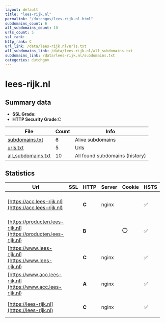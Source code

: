 ```yaml
---
layout: default
title: "lees-rijk.nl"
permalink: "/dutchgov/lees-rijk.nl.html"
subdomains_count: 6
all_subdomains_count: 10
urls_count: 5
ssl_rank: 
http_rank: C
url_link: /data/lees-rijk.nl/urls.txt
all_subdomains_link: /data/lees-rijk.nl/all_subdomains.txt
subdomains_link: /data/lees-rijk.nl/subdomains.txt
categories: dutchgov
---
```



# lees-rijk.nl
## Summary data


 - **SSL Grade**:
 - **HTTP Security Grade**:C


| File       | Count | Info |
|------------|-------|------|
|[subdomains.txt](/data/lees-rijk.nl/subdomains.txt)|6|Alive subdomains|
|[urls.txt](/data/lees-rijk.nl/urls.txt)|5|Urls|
|[all_subdomains.txt](/data/lees-rijk.nl/all_subdomains.txt)|10|All found subdomains (history)|


## Statistics


| Url | SSL | HTTP | Server | Cookie | HSTS | CORS | CTO | CSP | XFO | XXP | RP |FP| Tech |Title |
|--------|-------|-------|------|------|------|------|------|------|------|------|------|------|------|------|
|[https://acc.lees-rijk.nl](https://acc.lees-rijk.nl)| | **C**|nginx| |:white_check_mark: | | | | | | :white_check_mark: | |Drupal HSTS Nginx PHP||
|[https://producten.lees-rijk.nl](https://producten.lees-rijk.nl)| | **B**||:o: |:white_check_mark: | | | | :white_check_mark: | :white_check_mark: | :white_check_mark: | |HSTS||
|[https://www.lees-rijk.nl](https://www.lees-rijk.nl)| | **C**|nginx| |:white_check_mark: | | | | | | :white_check_mark: | |Drupal HSTS Nginx PHP||
|[https://www.acc.lees-rijk.nl](https://www.acc.lees-rijk.nl)| | **A**|nginx| |:white_check_mark: | | | :white_check_mark:| | | :white_check_mark: | |Drupal HSTS Nginx PHP|Redirecting to /...|
|[https://lees-rijk.nl](https://lees-rijk.nl)| | **C**|nginx| |:white_check_mark: | | | | | | :white_check_mark: | |HSTS Nginx|301 Moved Perman...|

